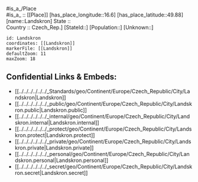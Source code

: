 ﻿---
location: [49.88,16.6] 
mapzoom: [7,12] 
mapmarker: city 
type: City
tags:
- geo/City


SpocWebEntityId: 31809
isDeleted: false
confidential: public

---
#is_a_/Place  
#is_a_ :: [[Place]] 
[has_place_longitude::16.6] 
[has_place_latitude::49.88] 
[name::Landskron] 
State ::  
Country :: Czech_Rep.] 
[StateId::] 
[Population::] 
[Unknown::] 


```leaflet
id: Landskron
coordinates: [[Landskron]] 
markerFile: [[Landskron]] 
defaultZoom: 11 
maxZoom: 18
```


## Confidential Links & Embeds: 
- [[../../../../../../_Standards/geo/Continent/Europe/Czech_Republic/City/Landskron|Landskron]] 
- [[../../../../../../_public/geo/Continent/Europe/Czech_Republic/City/Landskron.public|Landskron.public]] 
- [[../../../../../../_internal/geo/Continent/Europe/Czech_Republic/City/Landskron.internal|Landskron.internal]] 
- [[../../../../../../_protect/geo/Continent/Europe/Czech_Republic/City/Landskron.protect|Landskron.protect]] 
- [[../../../../../../_private/geo/Continent/Europe/Czech_Republic/City/Landskron.private|Landskron.private]] 
- [[../../../../../../_personal/geo/Continent/Europe/Czech_Republic/City/Landskron.personal|Landskron.personal]] 
- [[../../../../../../_secret/geo/Continent/Europe/Czech_Republic/City/Landskron.secret|Landskron.secret]] 
